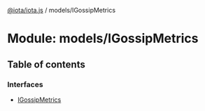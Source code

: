 [@iota/iota.js](../README.md) / models/IGossipMetrics

# Module: models/IGossipMetrics

## Table of contents

### Interfaces

- [IGossipMetrics](../interfaces/models_igossipmetrics.igossipmetrics.md)
